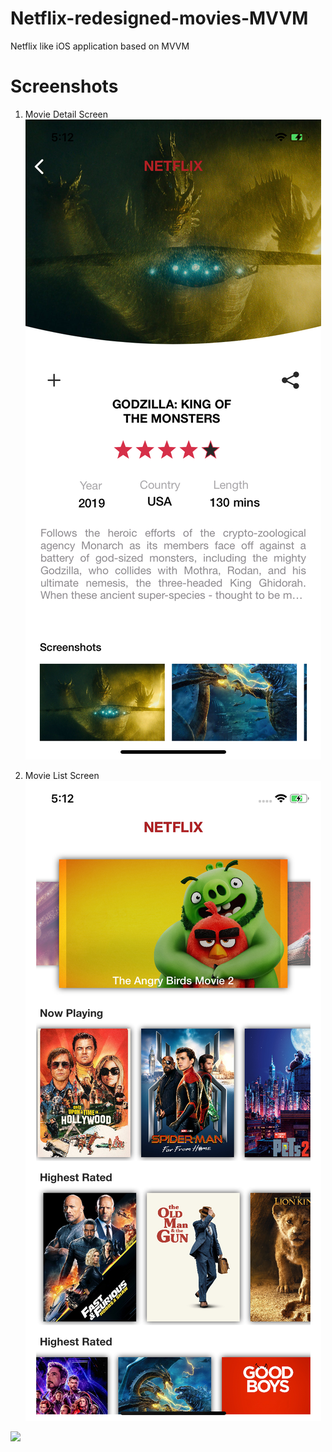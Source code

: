 # Netflix-redesigned-movies-MVVM
Netflix like iOS application based on MVVM

# Screenshots
1. Movie Detail Screen </br>
![](MovieDetails.png)</br>

2. Movie List Screen </br>
![](MovieList.png)</br>

![](Netflix-Redesigned.gif)</br>
